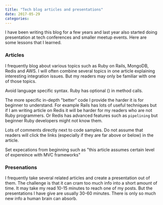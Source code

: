 ```yaml
---
title: "Tech blog articles and presentations"
date: 2017-05-29
categories:
---
```


I have been writing this blog for a few years and last year also started doing presentation at tech conferences and smaller meetup events.  Here are some lessons that I learned. 

### Articles

I frequently blog about various topics such as Ruby on Rails, MongoDB, Redis and AWS.  I will often combine several topics in one article explaining interesting integration issues.  But my readers may only be familiar with one of those topics.  

Avoid language specific syntax.  Ruby has optional () in method calls.  

The more specific in-depth "better" code I provide the harder it is for beginner to understand.  For example Rails has lots of useful techniques but if I am writing article on Redis it will be harder for my readers who are not Ruby programmers.  Or Redis has advanced features such as `pipelining` but beginner Ruby developers might not know them.  

Lots of comments directly next to code samples.  Do not assume that readers will click the links (especially if they are far above or below) in the article.  

Set expecations from beginning such as "this article assumes certain level of expereince with MVC frameworks"

### Presenations

I frequently take several related articles and create a presentation out of them.  The challenge is that it can cram too much info into a short amount of time.  It may take my read 10-15 minutes to reach one of my posts.  But the presentations I have give are usually 30-60 minutes.  There is only so much new info a human brain can absorb.  